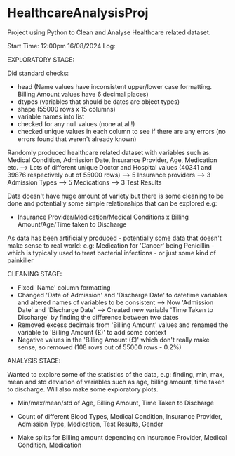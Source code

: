 # HealthcareAnalysisProj
Project using Python to Clean and Analyse Healthcare related dataset.

Start Time: 12:00pm 16/08/2024
Log:

EXPLORATORY STAGE:

Did standard checks:
- head (Name values have inconsistent upper/lower case formatting. Billing Amount values have 6 decimal places)
- dtypes (variables that should be dates are object types)
- shape (55000 rows x 15 columns)
- variable names into list
- checked for any null values (none at all!)
- checked unique values in each column to see if there are any errors (no errors found that weren't already known)

Randomly produced healthcare related dataset with variables such as: Medical Condition, Admission Date, Insurance Provider, 
Age, Medication etc. 
--> Lots of different unique Doctor and Hospital values (40341 and 39876 respectively out of 55000 rows)
--> 5 Insurance providers
--> 3 Admission Types
--> 5 Medications
--> 3 Test Results

Data doesn't have huge amount of variety but there is some cleaning to be done and potentially some simple relationships that can
be explored e.g:
- Insurance Provider/Medication/Medical Conditions x Billing Amount/Age/Time taken to Discharge

As data has been artificially produced - potentially some data that doesn't make sense to real world:
e.g: Medication for 'Cancer' being Penicillin - which is typically used to treat bacterial infections - or just some kind of painkiller



CLEANING STAGE:

- Fixed 'Name' column formatting
- Changed 'Date of Admission' and 'Discharge Date' to datetime variables and altered names of variables to be consistent
		--> Now 'Admission Date' and 'Discharge Date'
		--> Created new variable 'Time Taken to Discharge' by finding the difference between two dates
- Removed excess decimals from 'Billing Amount' values and renamed the variable to 'Billing Amount (£)' to add some context
- Negative values in the 'Billing Amount (£)' which don't really make sense, so removed (108 rows out of 55000 rows - 0.2%)



ANALYSIS STAGE:

Wanted to explore some of the statistics of the data, e.g: finding, min, max, mean and std deviation of variables such as age, billing 
amount, time taken to discharge. Will also make some exploratory plots.

- Min/max/mean/std of Age, Billing Amount, Time Taken to Discharge
- Count of different Blood Types, Medical Condition, Insurance Provider, Admission Type, Medication, Test Results, Gender

- Make splits for Billing amount depending on Insurance Provider, Medical Condition, Medication


